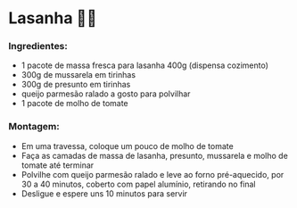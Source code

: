 # Lasanha :woman_cook:

### Ingredientes:

* 1 pacote de massa fresca para lasanha 400g (dispensa cozimento)
* 300g de mussarela em tirinhas
* 300g de presunto em tirinhas
* queijo parmesão ralado a gosto para polvilhar
* 1 pacote de molho de tomate

### Montagem:

* Em  uma travessa, coloque um pouco de molho de tomate
* Faça as camadas de massa de lasanha, presunto, mussarela e molho de tomate até terminar
* Polvilhe com queijo parmesão ralado e leve ao forno pré-aquecido, por 30 a 40 minutos, coberto com papel alumínio, retirando no final
* Desligue e espere uns 10 minutos para servir